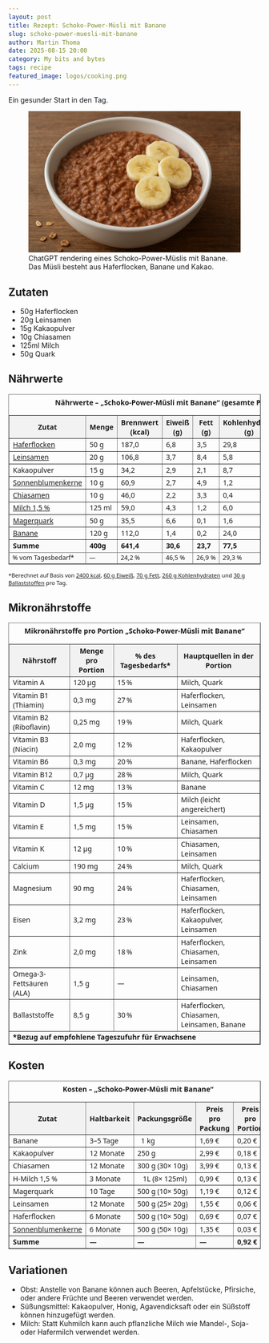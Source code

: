 ```yaml
---
layout: post
title: Rezept: Schoko-Power-Müsli mit Banane
slug: schoko-power-muesli-mit-banane
author: Martin Thoma
date: 2025-08-15 20:00
category: My bits and bytes
tags: recipe
featured_image: logos/cooking.png
---
```

Ein gesunder Start in den Tag.

<figure class="wp-caption aligncenter img-thumbnail">
    <a href="../images/2025/09/schoko-power-muesli.jpg"><img src="../images/2025/09/schoko-power-muesli.jpg" alt="ChatGPT rendering eines Schoko-Power-Müslis mit Banane. Das Müsli besteht aus Haferflocken, Banane und Kakao." style="max-height: 512px"/></a>
    <figcaption class="text-center">ChatGPT rendering eines Schoko-Power-Müslis mit Banane. Das Müsli besteht aus Haferflocken, Banane und Kakao.</figcaption>
</figure>

## Zutaten

* 50g Haferflocken
* 20g Leinsamen
* 15g Kakaopulver
* 10g Chiasamen
* 125ml Milch
* 50g Quark

## Nährwerte
<table border="1" cellpadding="6" cellspacing="0" style="border-collapse:collapse; font-family:system-ui, sans-serif;">
  <caption style="font-weight:600; padding:6px 0;">Nährwerte – „Schoko-Power-Müsli mit Banane“ (gesamte Portion)</caption>
  <thead style="background:#f2f2f2;">
    <tr>
      <th>Zutat</th>
      <th>Menge</th>
      <th>Brennwert (kcal)</th>
      <th>Eiweiß (g)</th>
      <th>Fett (g)</th>
      <th>Kohlenhydrate (g)</th>
      <th>Ballaststoffe (g)</th>
    </tr>
  </thead>
  <tbody>
    <tr>
      <td><a href="https://www.dm.de/tipps-und-trends/food/haferflocken-1014812">Haferflocken</a></td>
      <td>50&nbsp;g</td>
      <td>187,0</td>
      <td>6,8</td>
      <td>3,5</td>
      <td>29,8</td>
      <td>5,0</td>
    </tr>
    <tr>
      <td><a href="https://www.aok.de/pk/magazin/ernaehrung/lebensmittel/leinsamen-inhaltsstoffe-naehrwerte-und-wirkung/">Leinsamen</a></td>
      <td>20&nbsp;g</td>
      <td>106,8</td>
      <td>3,7</td>
      <td>8,4</td>
      <td>5,8</td>
      <td>5,5</td>
    </tr>
    <tr>
      <td>Kakaopulver</td>
      <td>15&nbsp;g</td>
      <td>34,2</td>
      <td>2,9</td>
      <td>2,1</td>
      <td>8,7</td>
      <td>5,5</td>
    </tr>
    <tr>
      <td><a href="https://www.dm.de/dmbio-sonnenblumenkerne-p4067796063295.html">Sonnenblumenkerne</a></td>
      <td>10&nbsp;g</td>
      <td>60,9</td>
      <td>2,7</td>
      <td>4,9</td>
      <td>1,2</td>
      <td>0,6</td>
    </tr>
    <tr>
      <td><a href="https://www.dm.de/dmbio-chiasamen-p4058172991745.html">Chiasamen</a></td>
      <td>10&nbsp;g</td>
      <td>46,0</td>
      <td>2,2</td>
      <td>3,3</td>
      <td>0,4</td>
      <td>3,3</td>
    </tr>
    <tr>
      <td><a href="https://www.yazio.com/de/kalorientabelle/fettarme-h-milch-15-fett-k-classic.html">Milch 1,5&nbsp;%</a></td>
      <td>125&nbsp;ml</td>
      <td>59,0</td>
      <td>4,3</td>
      <td>1,2</td>
      <td>6,0</td>
      <td>0,0</td>
    </tr>
    <tr>
      <td><a href="https://www.rewe.de/lexikon/magerquark/">Magerquark</a></td>
      <td>50&nbsp;g</td>
      <td>35,5</td>
      <td>6,6</td>
      <td>0,1</td>
      <td>1,6</td>
      <td>0,0</td>
    </tr>
    <tr>
      <td><a href="https://www.yazio.com/de/kalorientabelle/banane-frisch.html">Banane</a></td>
      <td>120&nbsp;g</td>
      <td>112,0</td>
      <td>1,4</td>
      <td>0,2</td>
      <td>24,0</td>
      <td>3,1</td>
    </tr>
  </tbody>
  <tfoot style="font-weight:600; background:#fafafa;">
    <tr>
      <td>Summe</td>
      <td>400g</td>
      <td>641,4</td>
      <td>30,6</td>
      <td>23,7</td>
      <td>77,5</td>
      <td>23,0</td>
    </tr>
    <tr style="font-size:0.9em; font-weight:normal;">
      <td>% vom Tagesbedarf*</td>
      <td>—</td>
      <td>24,2&nbsp;%</td>
      <td>46,5&nbsp;%</td>
      <td>26,9&nbsp;%</td>
      <td>29,3&nbsp;%</td>
      <td>74,7&nbsp;%</td>
    </tr>
  </tfoot>
</table>
<p style="font-size:0.8em; font-family:system-ui, sans-serif;">
  *Berechnet auf Basis von <a href="https://www.tk.de/techniker/gesundheit-foerdern/gesunde-ernaehrung/uebergewicht-und-diaet/wie-viele-kalorien-pro-tag-2006758">2400&nbsp;kcal</a>, <a href="https://www.dge.de/presse/meldungen/2011-2018/wie-viel-protein-brauchen-wir/">60&nbsp;g Eiweiß</a>, <a href="https://www.dge.de/blog/2023/fett-in-der-ernaehrung-fakten-rund-um-die-bedeutung-von-fett-fuer-den-koerper/">70&nbsp;g Fett</a>, <a href="https://www.netdoktor.de/ernaehrung/naehrstoffe/kohlenhydrate-bedarf/">260&nbsp;g Kohlenhydraten</a> und <a href="https://www.aok.de/pk/magazin/ernaehrung/lebensmittel/die-ballaststoffreichen-lebensmittel-im-ueberblick/">30&nbsp;g Ballaststoffen</a> pro Tag.
</p>


## Mikronährstoffe

<table border="1" cellpadding="6" cellspacing="0" style="border-collapse:collapse; font-family:system-ui, sans-serif;">
  <caption style="font-weight:600; padding:6px 0;">Mikronährstoffe pro Portion „Schoko-Power-Müsli mit Banane“</caption>
  <thead style="background:#f2f2f2;">
    <tr>
      <th>Nährstoff</th>
      <th>Menge pro Portion</th>
      <th>% des Tagesbedarfs*</th>
      <th>Hauptquellen in der Portion</th>
    </tr>
  </thead>
  <tbody>
    <tr>
      <td>Vitamin A</td>
      <td>120 µg</td>
      <td>15 %</td>
      <td>Milch, Quark</td>
    </tr>
    <tr>
      <td>Vitamin B1 (Thiamin)</td>
      <td>0,3 mg</td>
      <td>27 %</td>
      <td>Haferflocken, Leinsamen</td>
    </tr>
    <tr>
      <td>Vitamin B2 (Riboflavin)</td>
      <td>0,25 mg</td>
      <td>19 %</td>
      <td>Milch, Quark</td>
    </tr>
    <tr>
      <td>Vitamin B3 (Niacin)</td>
      <td>2,0 mg</td>
      <td>12 %</td>
      <td>Haferflocken, Kakaopulver</td>
    </tr>
    <tr>
      <td>Vitamin B6</td>
      <td>0,3 mg</td>
      <td>20 %</td>
      <td>Banane, Haferflocken</td>
    </tr>
    <tr>
      <td>Vitamin B12</td>
      <td>0,7 µg</td>
      <td>28 %</td>
      <td>Milch, Quark</td>
    </tr>
    <tr>
      <td>Vitamin C</td>
      <td>12 mg</td>
      <td>13 %</td>
      <td>Banane</td>
    </tr>
    <tr>
      <td>Vitamin D</td>
      <td>1,5 µg</td>
      <td>15 %</td>
      <td>Milch (leicht angereichert)</td>
    </tr>
    <tr>
      <td>Vitamin E</td>
      <td>1,5 mg</td>
      <td>15 %</td>
      <td>Leinsamen, Chiasamen</td>
    </tr>
    <tr>
      <td>Vitamin K</td>
      <td>12 µg</td>
      <td>10 %</td>
      <td>Chiasamen, Leinsamen</td>
    </tr>
    <tr>
      <td>Calcium</td>
      <td>190 mg</td>
      <td>24 %</td>
      <td>Milch, Quark</td>
    </tr>
    <tr>
      <td>Magnesium</td>
      <td>90 mg</td>
      <td>24 %</td>
      <td>Haferflocken, Chiasamen, Leinsamen</td>
    </tr>
    <tr>
      <td>Eisen</td>
      <td>3,2 mg</td>
      <td>23 %</td>
      <td>Haferflocken, Kakaopulver, Leinsamen</td>
    </tr>
    <tr>
      <td>Zink</td>
      <td>2,0 mg</td>
      <td>18 %</td>
      <td>Haferflocken, Chiasamen, Leinsamen</td>
    </tr>
    <tr>
      <td>Omega-3-Fettsäuren (ALA)</td>
      <td>1,5 g</td>
      <td>—</td>
      <td>Leinsamen, Chiasamen</td>
    </tr>
    <tr>
      <td>Ballaststoffe</td>
      <td>8,5 g</td>
      <td>30 %</td>
      <td>Haferflocken, Chiasamen, Leinsamen, Banane</td>
    </tr>
  </tbody>
  <tfoot style="font-weight:600; background:#fafafa;">
    <tr>
      <td colspan="4">*Bezug auf empfohlene Tageszufuhr für Erwachsene</td>
    </tr>
  </tfoot>
</table>




## Kosten

<table border="1" cellpadding="6" cellspacing="0" style="border-collapse:collapse; font-family:system-ui, sans-serif;">
  <caption style="font-weight:600; padding:6px 0;">Kosten – „Schoko-Power-Müsli mit Banane“</caption>
  <thead style="background:#f2f2f2;">
    <tr>
      <th>Zutat</th>
      <th>Haltbarkeit</th>
      <th>Packungsgröße</th>
      <th>Preis pro Packung</th>
      <th>Preis pro Portion</th>
    </tr>
  </thead>
  <tbody>
    <tr>
      <td>Banane</td>
      <td>3–5 Tage</td>
      <td>&nbsp;&nbsp;1&nbsp;kg</td>
      <td>1,69&nbsp;€</td>
      <td>0,20&nbsp;€</td>
    </tr>
    <tr>
      <td>Kakaopulver</td>
      <td>12 Monate</td>
      <td>250&nbsp;g</td>
      <td>2,99&nbsp;€</td>
      <td>0,18&nbsp;€</td>
    </tr>
    <tr>
      <td>Chiasamen</td>
      <td>12 Monate</td>
      <td>300&nbsp;g (30× 10g)</td>
      <td>3,99&nbsp;€</td>
      <td>0,13&nbsp;€</td>
    </tr>
    <tr>
      <td>H-Milch 1,5&nbsp;%</td>
      <td>3 Monate</td>
      <td>&nbsp;&nbsp;&nbsp;1L (8× 125ml)</td>
      <td>0,99&nbsp;€</td>
      <td>0,13&nbsp;€</td>
    </tr>
    <tr>
      <td>Magerquark</td>
      <td>10 Tage</td>
      <td>500&nbsp;g (10× 50g)</td>
      <td>1,19&nbsp;€</td>
      <td>0,12&nbsp;€</td>
    </tr>
    <tr>
      <td>Leinsamen</td>
      <td>12 Monate</td>
      <td>500&nbsp;g (25× 20g)</td>
      <td>1,55&nbsp;€</td>
      <td>0,06&nbsp;€</td>
    </tr>
    <tr>
      <td>Haferflocken</td>
      <td>6 Monate</td>
      <td>500&nbsp;g (10× 50g)</td>
      <td>0,69&nbsp;€</td>
      <td>0,07&nbsp;€</td>
    </tr>
    <tr>
      <td><a href="https://www.dm.de/dmbio-sonnenblumenkerne-p4067796063295.html">Sonnenblumenkerne</a></td>
      <td>6 Monate</td>
      <td>500&nbsp;g (50× 10g)</td>
      <td>1,35&nbsp;€</td>
      <td>0,03&nbsp;€</td>
    </tr>
  </tbody>
  <tfoot style="font-weight:600; background:#fafafa;">
    <tr>
      <td>Summe</td>
      <td>—</td>
      <td>—</td>
      <td>—</td>
      <td>0,92&nbsp;€</td>
    </tr>
  </tfoot>
</table>


## Variationen

* Obst: Anstelle von Banane können auch Beeren, Apfelstücke, Pfirsiche, oder
  andere Früchte und Beeren verwendet werden.
* Süßungsmittel: Kakaopulver, Honig, Agavendicksaft oder ein Süßstoff können
  hinzugefügt werden.
* Milch: Statt Kuhmilch kann auch pflanzliche Milch wie Mandel-, Soja- oder
  Hafermilch verwendet werden.
